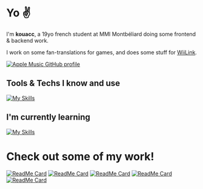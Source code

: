 # Yo ✌️

I'm **kouacc**, a 19yo french student at MMI Montbéliard doing some frontend & backend work.

I work on some fan-translations for games, and does some stuff for [WiiLink](https://github.com/WiiLink24).

[![Apple Music GitHub profile](https://music-profile.rayriffy.com/theme/dark.svg?uid=001663.d77a8d4cc35348f7927a5dba97748d06.2046)](https://github.com/rayriffy/apple-music-github-profile)

## Tools & Techs I know and use
[![My Skills](https://skillicons.dev/icons?i=html,css,py,js,ts,nodejs,vue,astro,alpinejs,tailwind,wordpress,git,postgres,npm,netlify,express,vscode,postman,docker,figma,ps,ai&theme=light)](https://skillicons.dev)

## I'm currently learning
[![My Skills](https://skillicons.dev/icons?i=go,swift,react&theme=light)](https://skillicons.dev)

# Check out some of my work!
[![ReadMe Card](https://github-readme-stats.vercel.app/api/pin/?username=WiiLink24&repo=EVC-Viewer)](https://github.com/WiiLink24/EVC-Viewer)
[![ReadMe Card](https://github-readme-stats.vercel.app/api/pin/?username=WiiLink24&repo=MiiContestChannelServer)](https://github.com/WiiLink24/MiiContestChannelServer)
[![ReadMe Card](https://github-readme-stats.vercel.app/api/pin/?username=WiiLink24&repo=MiiContestChannelWeb)](https://github.com/WiiLink24/MiiContestChannelWeb)
[![ReadMe Card](https://github-readme-stats.vercel.app/api/pin/?username=kouacc&repo=pulsenews)](https://github.com/kouacc/pulsenews)
[![ReadMe Card](https://github-readme-stats.vercel.app/api/pin/?username=kouacc&repo=k2-fr)](https://github.com/kouacc/k2-fr)
